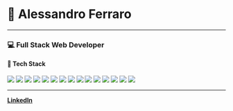 # 👋 Alessandro Ferraro

---

### 💻 Full Stack Web Developer  

#### 🚀 Tech Stack
<p>
  <img src="https://img.shields.io/badge/-PHP-000000?style=flat&logo=php&logoColor=white"/>
  <img src="https://img.shields.io/badge/-Laravel-FF2D20?style=flat&logo=laravel&logoColor=white"/>
  <img src="https://img.shields.io/badge/-JavaScript-F7DF1E?style=flat&logo=javascript&logoColor=black"/>
  <img src="https://img.shields.io/badge/-TypeScript-3178C6?style=flat&logo=typescript&logoColor=white"/>
  <img src="https://img.shields.io/badge/-React-61DAFB?style=flat&logo=react&logoColor=black"/>
  <img src="https://img.shields.io/badge/-Vue-4FC08D?style=flat&logo=vue.js&logoColor=white"/>
  <img src="https://img.shields.io/badge/-Next.js-000000?style=flat&logo=next.js&logoColor=white"/>
  <img src="https://img.shields.io/badge/-PostgreSQL-4169E1?style=flat&logo=postgresql&logoColor=white"/>
  <img src="https://img.shields.io/badge/-MongoDB-47A248?style=flat&logo=mongodb&logoColor=white"/>
  <img src="https://img.shields.io/badge/-MySQL-4479A1?style=flat&logo=mysql&logoColor=white"/>
  <img src="https://img.shields.io/badge/-ElasticSearch-005571?style=flat&logo=elasticsearch&logoColor=white"/>
  <img src="https://img.shields.io/badge/-TailwindCSS-06B6D4?style=flat&logo=tailwindcss&logoColor=white"/>
  <img src="https://img.shields.io/badge/-Bootstrap-7952B3?style=flat&logo=bootstrap&logoColor=white"/>
  <img src="https://img.shields.io/badge/-Docker-2496ED?style=flat&logo=docker&logoColor=white"/>
  <img src="https://img.shields.io/badge/-Git-F05032?style=flat&logo=git&logoColor=white"/>
</p>

---

**[LinkedIn](https://www.linkedin.com/in/alessandro-ferraro/)**
